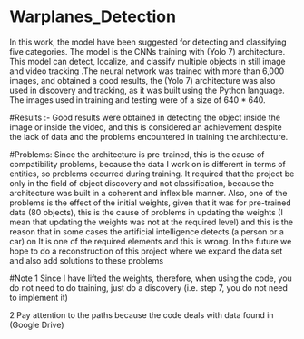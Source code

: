 # Warplanes_Detection

In this work, the model have been suggested for detecting and classifying five categories. The model is the CNNs training with (Yolo 7) architecture. This model can detect, localize, and classify multiple objects in still image and video tracking .The neural network was trained with more than 6,000 images, and obtained a good results, the (Yolo 7) architecture was also used in discovery and tracking, as it was built using the Python language. The images used in training and testing were of a size of 640 * 640.

#Results :-
Good results were obtained in detecting the object inside the image or inside the video, and this is considered an achievement despite the lack of data and the problems encountered in training the architecture.

#Problems:
Since the architecture is pre-trained, this is the cause of compatibility problems, because the data I work on is different in terms of entities, so problems occurred during training. It required that the project be only in the field of object discovery and not classification, because the architecture was built in a coherent and inflexible manner. Also, one of the problems is the effect of the initial weights, given that it was for pre-trained data (80 objects), this is the cause of problems in updating the weights (I mean that updating the weights was not at the required level) and this is the reason that in some cases the artificial intelligence detects (a person or a car) on It is one of the required elements and this is wrong. In the future we hope to do a reconstruction of this project where we expand the data set and also add solutions to these problems

#Note
1 Since I have lifted the weights, therefore, when using the code, you do not need to do training, just do a discovery (i.e. step 7, you do not need to implement it)

2 Pay attention to the paths because the code deals with data found in (Google Drive)
